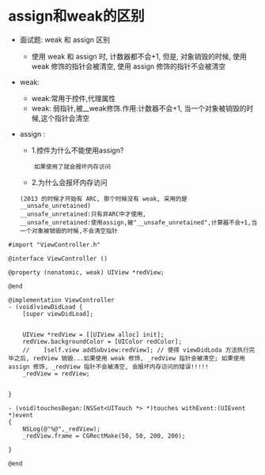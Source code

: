 # assign和weak的区别


- 面试题: weak 和 assign 区别
    - 使用 weak 和 assign 时, 计数器都不会+1, 但是, 对象销毁的时候, 使用 weak 修饰的指针会被清空, 使用 assign 修饰的指针不会被清空

 - weak:
    - weak:常用于控件,代理属性
    - weak: 弱指针,被__weak修饰.作用:计数器不会+1, 当一个对象被销毁的时候,这个指针会清空

 - assign :
    - 1.控件为什么不能使用assign?
    ```
        如果使用了就会报坏内存访问
    ```
    - 2.为什么会报坏内存访问
    ```
    (2013 的时候才开始有 ARC, 那个时候没有 weak, 采用的是__unsafe_unretained)
    __unsafe_unretained:只有非ARC中才使用,
    __unsafe_unretained:使用assign,被"__unsafe_unretained",计算器不会+1,当一个对象被销毁的时候,不会清空指针
    ```


```objc
#import "ViewController.h"

@interface ViewController ()

@property (nonatomic, weak) UIView *redView;

@end

@implementation ViewController
- (void)viewDidLoad {
    [super viewDidLoad];


    UIView *redView = [[UIView alloc] init];
    redView.backgroundColor = [UIColor redColor];
    //    [self.view addSubview:redView]; // 使得 viewDidLoda 方法执行完毕之后, redView 销毁...如果使用 weak 修饰, _redView 指针会被清空; 如果使用 assign 修饰, _redView 指针不会被清空, 会报坏内存访问的错误!!!!!
    _redView = redView;


}

- (void)touchesBegan:(NSSet<UITouch *> *)touches withEvent:(UIEvent *)event
{
    NSLog(@"%@",_redView);
    _redView.frame = CGRectMake(50, 50, 200, 200);

}

@end
```
